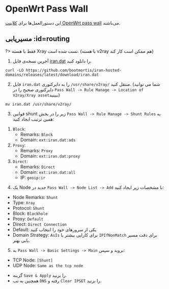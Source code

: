 # OpenWrt Pass Wall

این دستورالعمل‌ها برای [کلاینت OpenWrt pass wall](https://github.com/xiaorouji/openwrt-passwall) می‌باشند.

## مسیریابی :id=routing

?> فقط با هسته Xray تست شده است. (با هسته v2ray هم ممکن است کار کند)

1. آخرین نسخه‌ی فایل [iran.dat](https://github.com/bootmortis/iran-hosted-domains/releases/latest/download/iran.dat) را دانلود کنید.

```shell
curl -LO https://github.com/bootmortis/iran-hosted-domains/releases/latest/download/iran.dat
```

2. فایل `iran.dat` را به دایرکتوری `/usr/share/v2ray/` منتقل کنید. (شما می توانید دایرکتوری صحیح را در `Pass Wall -> Rule Manage -> Location of V2ray/Xray asset`ببینید)

```shell
mv iran.dat /usr/share/v2ray/
```

3. قوانین shunt زیر را در بخش `Pass Wall -> Rule Manage -> Shunt Rules` به همین ترتیب ایجاد کنید:

<div dir=ltr>

1.  `Block`:
    -   Remarks: `Block`
    -   Domain: `ext:iran.dat:ads`
2.  `Proxy`:
    -   Remarks: `Proxy`
    -   Domain: `ext:iran.dat:proxy`
3.  `Direct`:
    -   Remarks: `Direct`
    -   Domain: `ext:iran.dat:all`
    -   IP: `geoip:ir`

</div>

4. یک Node جدید در `Pass Wall -> Node List -> Add` با مشخصات زیر ایجاد کنید:

<div dir=ltr>

-   Node Remarks: `Shunt`
-   Type: `Xray`
-   Protocol: `Shunt`
-   Block: `Blackhole`
-   Proxy: `Default`
-   Direct: `Direct Connection`
-   Default: یکی از سرور‌های خود را انتخاب کنید
-   Domain Strategy: `AsIs` برای کارایی بیشتر یا `IPIfNonMatch` برای دقت مسیر یابی بهتر.

</div>

5. به `Pass Wall -> Basic Settings -> Main` بروید و سپس:

<div dir=ltr>

-   TCP Node: `[Shunt]`
-   UDP Node: `Same as the tcp node`

</div>

-   گزینه `Save & Apply` را بزنید.
-   همچنین به تب `DNS` رفته و `Clear IPSET` را بزنید.
